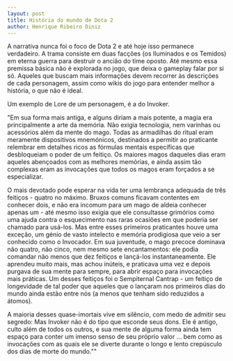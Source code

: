 ```yaml
---
layout: post
title: História do mundo de Dota 2
author: Henrique Ribeiro Diniz
---
```


A narrativa nunca foi o foco de Dota 2 e até hoje isso permanece verdadeiro. A trama consiste em duas facções (os Iluminados e os Temidos) em eterna guerra para destruir o ancião do time oposto. Até mesmo essa premissa básica não é explorada no jogo, que deixa o gameplay falar por si só. Aqueles que buscam mais informações devem recorrer às descrições de cada personagem, assim como wikis do jogo para entender melhor a história, o que não é ideal.

Um exemplo de Lore de um personagem, é a do Invoker.

"Em sua forma mais antiga, e alguns diriam a mais potente, a magia era principalmente a arte da memória. Não exigia tecnologia, nem varinhas ou acessórios além da mente do mago. Todas as armadilhas do ritual eram meramente dispositivos mnemónicos, destinados a permitir ao praticante relembrar em detalhes ricos as fórmulas mentais específicas que desbloqueiam o poder de um feitiço. Os maiores magos daqueles dias eram aqueles abençoados com as melhores memórias, e ainda assim tão complexas eram as invocações que todos os magos eram forçados a se especializar.

O mais devotado pode esperar na vida ter uma lembrança adequada de três feitiços - quatro no máximo. Bruxos comuns ficavam contentes em conhecer dois, e não era incomum para um mago de aldeia conhecer apenas um - até mesmo isso exigia que ele consultasse grimórios como uma ajuda contra o esquecimento nas raras ocasiões em que poderia ser chamado para usá-los. Mas entre esses primeiros praticantes houve uma exceção, um génio de vasto intelecto e memória prodigiosa que veio a ser conhecido como o Invocador. Em sua juventude, o mago precoce dominava não quatro, não cinco, nem mesmo sete encantamentos: ele podia comandar não menos que dez feitiços e lançá-los instantaneamente. Ele aprendeu muito mais, mas achou inúteis, e praticava uma vez e depois purgava de sua mente para sempre, para abrir espaço para invocações mais práticas. Um desses feitiços foi o Sempiternal Cantrap - um feitiço de longevidade de tal poder que aqueles que o lançaram nos primeiros dias do mundo ainda estão entre nós (a menos que tenham sido reduzidos a átomos).

A maioria desses quase-imortais vive em silêncio, com medo de admitir seu segredo: Mas Invoker não é do tipo que esconde seus dons. Ele é antigo, culto além de todos os outros, e sua mente de alguma forma ainda tem espaço para conter um imenso senso de seu próprio valor ... bem como as invocações com as quais ele se diverte durante o longo e lento crepúsculo dos dias de morte do mundo.""